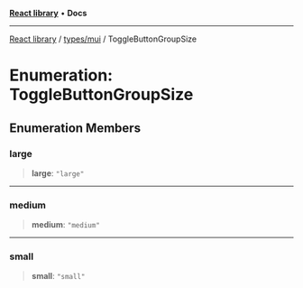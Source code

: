 [**React library**](../../../index.md) • **Docs**

***

[React library](../../../modules.md) / [types/mui](../index.md) / ToggleButtonGroupSize

# Enumeration: ToggleButtonGroupSize

## Enumeration Members

### large

> **large**: `"large"`

***

### medium

> **medium**: `"medium"`

***

### small

> **small**: `"small"`
